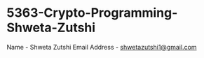 # 5363-Crypto-Programming-Shweta-Zutshi
Name - Shweta Zutshi
Email Address - shwetazutshi1@gmail.com
